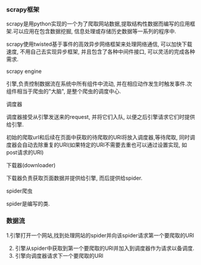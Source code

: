 ### scrapy框架

scrapy是用python实现的一个为了爬取网站数据,提取结构性数据而编写的应用框架.可以应用在包含数据挖掘, 信息处理或存储历史数据等一系列的程序中.

scrapy使用twisted基于事件的高效异步网络框架来处理网络通信, 可以加快下载速度, 不用自己去实现异步框架, 并且包含了各种中间件接口, 可以灵活的完成各种需求.

scrapy engine

引擎,负责控制数据流在系统中所有组件中流动, 并在相应动作发生时触发事件.次组件相当于爬虫的"大脑", 是整个爬虫的调度中心.

调度器

调度器接受从引擎发送来的request, 并将它们入队, 以便之后引擎请求它们时提供给引擎.

初始的爬取url和后续在页面中获取的待爬取的URl将放入调度器,等待爬取, 同时调度器会自动去除重复的URl(如果特定的URl不需要去重也可以通过设置实现, 如post请求的URl)

下载器(downloader)

下载器负责获取页面数据并提供给引擎, 而后提供给spider.

spider爬虫

spider是编写的类.

### 数据流

 1.引擎打开一个网站,找到处理网站的spider并向该spider请求第一个要爬取的URl

2. 引擎从spider中获取到第一个要爬取的URl并加入到调度器作为请求以备调度.
3. 引擎向调度器请求下一个要爬取的URl


